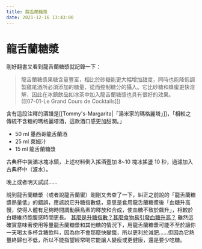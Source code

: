 ```yaml
---
title: 龍舌蘭糖漿
date: 2021-12-16 13:43:00
---
```

# 龍舌蘭糖漿

剛好翻書又看到龍舌蘭糖漿就記錄一下：  
  
>龍舌蘭糖漿果糖含量豐富，相比於砂糖能更大幅增加甜度，同時也能降低調製雞尾酒所必須添加的糖量，從而控制糖分的攝入。它比砂糖和蜂蜜更快溶解，因此在冰鎮飲品如冰茶中加入龍舌蘭糖漿也具有很好的效果。  
([[07-01-Le Grand Cours de Cocktails]])
  
含有這段注釋的酒譜是[[Tommy's-Margarita|「湯米家的瑪格麗塔」]]，「相較之傳統不含糖的瑪格麗塔酒，這款酒口感更加甜潤。」  
  
- 50 ml 墨西哥龍舌蘭酒  
- 25 ml 萊姆汁  
- 15 ml 龍舌蘭糖漿  
  
古典杯中裝滿冰塊冰鎮，上述材料倒入搖酒壺加 8~10 塊冰搖盪 10 秒，過濾加入古典杯中（濾水）。  
  
晚上或者明天試試……

說到龍舌蘭糖漿（或者說龍舌蘭蜜）剛剛又去查了一下，糾正之前說的「龍舌蘭糖漿熱量低」的錯誤，應該說它升糖指數低，意思是食用龍舌蘭糖漿後「血糖升高慢，使得人體有足夠時間調動胰島素的釋放和合成，使血糖不致於飆升」，相較於白糖維持飽腹感時間更長。 [甚麼是升糖指數？甚麼食物易引發血糖升高？](https://lifebox.blog/%E7%94%9A%E9%BA%BC%E6%98%AF%E5%8D%87%E7%B3%96%E6%8C%87%E6%95%B8/ "https://lifebox.blog/%E7%94%9A%E9%BA%BC%E6%98%AF%E5%8D%87%E7%B3%96%E6%8C%87%E6%95%B8/") 雖然這確實意味著使用等量龍舌蘭糖漿和其他糖的情況下，用龍舌蘭糖漿可能不至於讓你一天喝太多杯含糖飲料，因為你不會那麼快變餓，所以更利於減肥……但因為它熱量終歸也不低，所以不能指望經常喝它能讓人變瘦或更健康，還是要少吃糖。